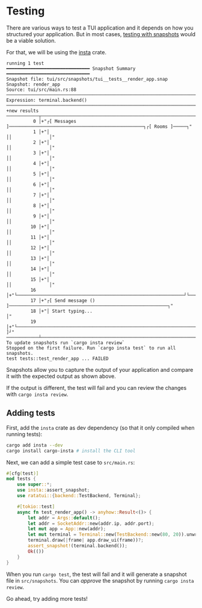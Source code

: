 # Testing

There are various ways to test a TUI application and it depends on how you structured your application. But in most cases, [testing with snapshots](https://ratatui.rs/recipes/testing/snapshots/) would be a viable solution.

For that, we will be using the [insta](https://github.com/mitsuhiko/insta) crate.

```log
running 1 test
━━━━━━━━━━━━━━━━━━━━━━━━━━━━━━━ Snapshot Summary ━━━━━━━━━━━━━━━━━━━━━━━━━━━━━━━
Snapshot file: tui/src/snapshots/tui__tests__render_app.snap
Snapshot: render_app
Source: tui/src/main.rs:88
────────────────────────────────────────────────────────────────────────────────
Expression: terminal.backend()
────────────────────────────────────────────────────────────────────────────────
+new results
────────────┬───────────────────────────────────────────────────────────────────
          0 │+"┌[ Messages ]──────────────────────────────────────────────────┐┌[ Rooms ]─────┐"
          1 │+"│                                                              ││              │"
          2 │+"│                                                              ││              │"
          3 │+"│                                                              ││              │"
          4 │+"│                                                              ││              │"
          5 │+"│                                                              ││              │"
          6 │+"│                                                              ││              │"
          7 │+"│                                                              ││              │"
          8 │+"│                                                              ││              │"
          9 │+"│                                                              ││              │"
         10 │+"│                                                              ││              │"
         11 │+"│                                                              ││              │"
         12 │+"│                                                              ││              │"
         13 │+"│                                                              ││              │"
         14 │+"│                                                              ││              │"
         15 │+"│                                                              ││              │"
         16 │+"└──────────────────────────────────────────────────────────────┘└──────────────┘"
         17 │+"┌[ Send message () ]───────────────────────────────────────────────────────────┐"
         18 │+"│ Start typing...                                                              │"
         19 │+"└──────────────────────────────────────────────────────────────────────────[  ]┘"
────────────┴───────────────────────────────────────────────────────────────────
To update snapshots run `cargo insta review`
Stopped on the first failure. Run `cargo insta test` to run all snapshots.
test tests::test_render_app ... FAILED
```

Snapshots allow you to capture the output of your application and compare it with the expected output as shown above.

If the output is different, the test will fail and you can review the changes with `cargo insta review`.

## Adding tests

First, add the `insta` crate as dev dependency (so that it only compiled when running tests):

```sh
cargo add insta --dev
cargo install cargo-insta # install the CLI tool
```

Next, we can add a simple test case to `src/main.rs`:

```rust
#[cfg(test)]
mod tests {
    use super::*;
    use insta::assert_snapshot;
    use ratatui::{backend::TestBackend, Terminal};

    #[tokio::test]
    async fn test_render_app() -> anyhow::Result<()> {
        let addr = Args::default();
        let addr = SocketAddr::new(addr.ip, addr.port);
        let mut app = App::new(addr);
        let mut terminal = Terminal::new(TestBackend::new(80, 20)).unwrap();
        terminal.draw(|frame| app.draw_ui(frame))?;
        assert_snapshot!(terminal.backend());
        Ok(())
    }
}
```

When you run `cargo test`, the test will fail and it will generate a snapshot file in `src/snapshots`. You can _approve_ the snapshot by running `cargo insta review`.

Go ahead, try adding more tests!
